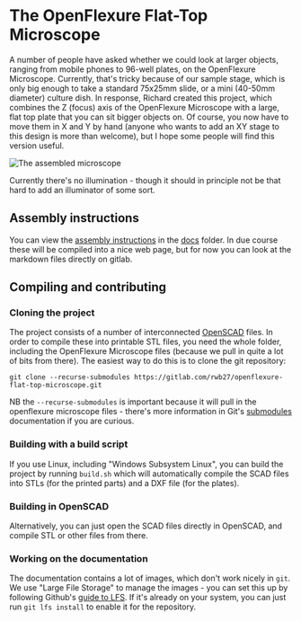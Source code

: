# The OpenFlexure Flat-Top Microscope
A number of people have asked whether we could look at larger objects, ranging from mobile phones to 96-well plates, on the OpenFlexure Microscope.  Currently, that's tricky because of our sample stage, which is only big enough to take a standard 75x25mm slide, or a mini (40-50mm diameter) culture dish.  In response, Richard created this project, which combines the Z (focus) axis of the OpenFlexure Microscope with a large, flat top plate that you can sit bigger objects on.  Of course, you now have to move them in X and Y by hand (anyone who wants to add an XY stage to this design is more than welcome), but I hope some people will find this version useful.

![The assembled microscope](docs/images/assembled_oblique.jpg)


Currently there's no illumination - though it should in principle not be that hard to add an illuminator of some sort.

## Assembly instructions
You can view the [assembly instructions] in the [docs] folder.  In due course these will be compiled into a nice web page, but for now you can look at the markdown files directly on gitlab.

[assembly instructions]: docs/landing.md
[docs]: docs/

## Compiling and contributing
### Cloning the project
The project consists of a number of interconnected [OpenSCAD] files.  In order to compile these into printable STL files, you need the whole folder, including the OpenFlexure Microscope files (because we pull in quite a lot of bits from there).  The easiest way to do this is to clone the git repository:
```
git clone --recurse-submodules https://gitlab.com/rwb27/openflexure-flat-top-microscope.git
```
NB the ``--recurse-submodules`` is important because it will pull in the openflexure microscope files - there's more information in Git's [submodules] documentation if you are curious.

### Building with a build script
If you use Linux, including "Windows Subsystem Linux", you can build the project by running ``build.sh`` which will automatically compile the SCAD files into STLs (for the printed parts) and a DXF file (for the plates).

### Building in OpenSCAD
Alternatively, you can just open the SCAD files directly in OpenSCAD, and compile STL or other files from there.

### Working on the documentation
The documentation contains a lot of images, which don't work nicely in ``git``.  We use "Large File Storage" to manage the images - you can set this up by following Github's [guide to LFS].  If it's already on your system, you can just run ``git lfs install`` to enable it for the repository.

[OpenSCAD]: https://openscad.org/
[submodules]: https://git-scm.com/book/en/v2/Git-Tools-Submodules
[guide to LFS]: https://help.github.com/en/github/managing-large-files/installing-git-large-file-storage